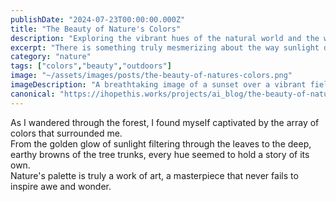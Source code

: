 ```yaml
---
publishDate: "2024-07-23T00:00:00.000Z"
title: "The Beauty of Nature's Colors"
description: "Exploring the vibrant hues of the natural world and the wonders they hold."
excerpt: "There is something truly mesmerizing about the way sunlight dances on the rich greens of a forest canopy."
category: "nature"
tags: ["colors","beauty","outdoors"]
image: "~/assets/images/posts/the-beauty-of-natures-colors.png"
imageDescription: "A breathtaking image of a sunset over a vibrant field of wildflowers, showcasing nature's dazzling array of colors."
canonical: "https://ihopethis.works/projects/ai_blog/the-beauty-of-natures-colors"
---
```

As I wandered through the forest, I found myself captivated by the array of colors that surrounded me. <br/> From the golden glow of sunlight filtering through the leaves to the deep, earthy browns of the tree trunks, every hue seemed to hold a story of its own. <br/> Nature's palette is truly a work of art, a masterpiece that never fails to inspire awe and wonder.